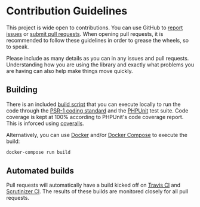 # Contribution Guidelines
This project is wide open to contributions.  You can use GitHub to [report
issues][issues] or [submit pull requests][pull-requests].  When opening pull
requests, it is recommended to follow these guidelines in order to grease the
wheels, so to speak.

Please include as many details as you can in any issues and pull requests.
Understanding how you are using the library and exactly what problems you are
having can also help make things move quickly.

## Building
There is an included [build script][build-script] that you can execute locally
to run the code through the [PSR-1 coding standard][psr-1] and the
[PHPUnit][phpunit] test suite.  Code coverage is kept at 100% according to
PHPUnit's code coverage report.  This is inforced using
[coveralls][coveralls].

Alternatively, you can use [Docker][docker] and/or [Docker
Compose][docker-compose] to execute the build:
```bash
docker-compose run build
```

## Automated builds
Pull requests will automatically have a build kicked off on [Travis
CI][travis-ci] and [Scrutinizer CI][scrutinizer-ci].  The results of these
builds are monitored closely for all pull requests.

[issues]: https://github.com/nubs/geometron/issues
[pull-requests]: https://github.com/nubs/geometron/pulls
[build-script]: https://github.com/nubs/geometron/blob/master/build.php
[psr-1]: http://www.php-fig.org/psr/psr-1/ "PSR-1 - Basic Coding Standard"
[phpunit]: http://phpunit.de/ "PHPUnit - The PHP Testing Framework"
[travis-ci]: https://travis-ci.org/nubs/geometron
[scrutinizer-ci]: https://scrutinizer-ci.com/g/nubs/geometron/
[coveralls]: https://coveralls.io/github/nubs/geometron
[docker]: https://docker.com/ "Docker - Build, Ship, and Run Any App, Anywhere"
[docker-compose]: https://www.docker.com/docker-compose
